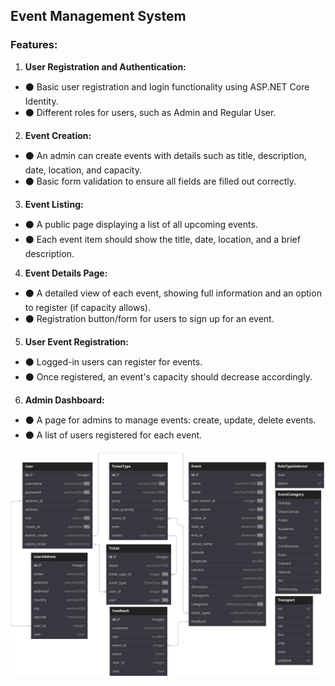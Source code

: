 ## Event Management System
### Features:
1. **User Registration and Authentication:** 
  - ⚫ Basic user registration and login functionality using ASP.NET Core Identity.
  - ⚫ Different roles for users, such as Admin and Regular User.
2. **Event Creation:** 
  - ⚫ An admin can create events with details such as title, description, date, location, and capacity.
  - ⚫ Basic form validation to ensure all fields are filled out correctly.
3. **Event Listing:** 
  - ⚫ A public page displaying a list of all upcoming events.
  - ⚫ Each event item should show the title, date, location, and a brief description.
4. **Event Details Page:** 
  - ⚫ A detailed view of each event, showing full information and an option to register (if capacity allows).
  - ⚫ Registration button/form for users to sign up for an event.
5. **User Event Registration:** 
  - ⚫ Logged-in users can register for events.
  - ⚫ Once registered, an event's capacity should decrease accordingly.
6. **Admin Dashboard:** 
  - ⚫ A page for admins to manage events: create, update, delete events.
  - ⚫ A list of users registered for each event.

![Alt text](EventManagementSystem/wwwroot/imgs/Mini%20Event%20(1).svg)
<!-- <img src="EventManagementSystem/wwwroot/imgs/Event.png" alt="Alt text" /> --!>
